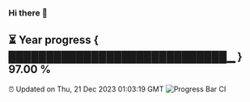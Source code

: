 ### Hi there 👋
⏳ Year progress { █████████████████████████████▁ } 97.00 %
---
⏰ Updated on Thu, 21 Dec 2023 01:03:19 GMT
![Progress Bar CI](https://github.com/liununu/liununu/workflows/Progress%20Bar%20CI/badge.svg)
